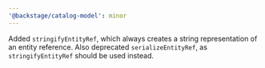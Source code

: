 ```yaml
---
'@backstage/catalog-model': minor
---
```


Added `stringifyEntityRef`, which always creates a string representation of an entity reference. Also deprecated `serializeEntityRef`, as `stringifyEntityRef` should be used instead.
